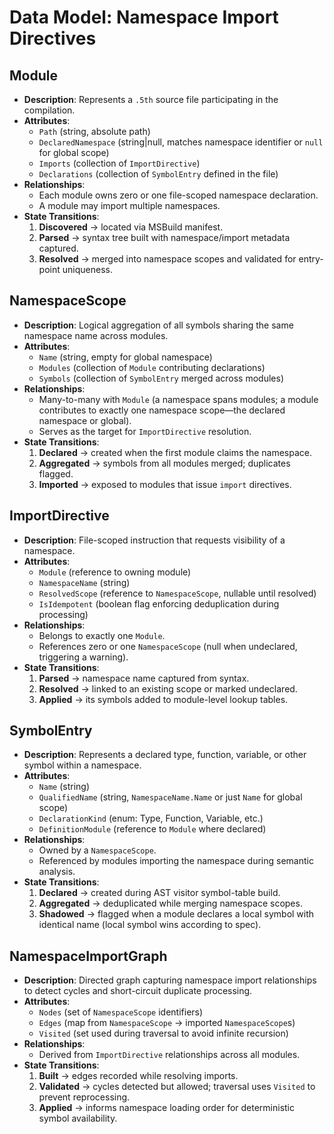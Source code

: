 # Data Model: Namespace Import Directives

## Module
- **Description**: Represents a `.5th` source file participating in the compilation.
- **Attributes**:
  - `Path` (string, absolute path)
  - `DeclaredNamespace` (string|null, matches namespace identifier or `null` for global scope)
  - `Imports` (collection of `ImportDirective`)
  - `Declarations` (collection of `SymbolEntry` defined in the file)
- **Relationships**:
  - Each module owns zero or one file-scoped namespace declaration.
  - A module may import multiple namespaces.
- **State Transitions**:
  1. **Discovered** → located via MSBuild manifest.
  2. **Parsed** → syntax tree built with namespace/import metadata captured.
  3. **Resolved** → merged into namespace scopes and validated for entry-point uniqueness.

## NamespaceScope
- **Description**: Logical aggregation of all symbols sharing the same namespace name across modules.
- **Attributes**:
  - `Name` (string, empty for global namespace)
  - `Modules` (collection of `Module` contributing declarations)
  - `Symbols` (collection of `SymbolEntry` merged across modules)
- **Relationships**:
  - Many-to-many with `Module` (a namespace spans modules; a module contributes to exactly one namespace scope—the declared namespace or global).
  - Serves as the target for `ImportDirective` resolution.
- **State Transitions**:
  1. **Declared** → created when the first module claims the namespace.
  2. **Aggregated** → symbols from all modules merged; duplicates flagged.
  3. **Imported** → exposed to modules that issue `import` directives.

## ImportDirective
- **Description**: File-scoped instruction that requests visibility of a namespace.
- **Attributes**:
  - `Module` (reference to owning module)
  - `NamespaceName` (string)
  - `ResolvedScope` (reference to `NamespaceScope`, nullable until resolved)
  - `IsIdempotent` (boolean flag enforcing deduplication during processing)
- **Relationships**:
  - Belongs to exactly one `Module`.
  - References zero or one `NamespaceScope` (null when undeclared, triggering a warning).
- **State Transitions**:
  1. **Parsed** → namespace name captured from syntax.
  2. **Resolved** → linked to an existing scope or marked undeclared.
  3. **Applied** → its symbols added to module-level lookup tables.

## SymbolEntry
- **Description**: Represents a declared type, function, variable, or other symbol within a namespace.
- **Attributes**:
  - `Name` (string)
  - `QualifiedName` (string, `NamespaceName.Name` or just `Name` for global scope)
  - `DeclarationKind` (enum: Type, Function, Variable, etc.)
  - `DefinitionModule` (reference to `Module` where declared)
- **Relationships**:
  - Owned by a `NamespaceScope`.
  - Referenced by modules importing the namespace during semantic analysis.
- **State Transitions**:
  1. **Declared** → created during AST visitor symbol-table build.
  2. **Aggregated** → deduplicated while merging namespace scopes.
  3. **Shadowed** → flagged when a module declares a local symbol with identical name (local symbol wins according to spec).

## NamespaceImportGraph
- **Description**: Directed graph capturing namespace import relationships to detect cycles and short-circuit duplicate processing.
- **Attributes**:
  - `Nodes` (set of `NamespaceScope` identifiers)
  - `Edges` (map from `NamespaceScope` → imported `NamespaceScope`s)
  - `Visited` (set used during traversal to avoid infinite recursion)
- **Relationships**:
  - Derived from `ImportDirective` relationships across all modules.
- **State Transitions**:
  1. **Built** → edges recorded while resolving imports.
  2. **Validated** → cycles detected but allowed; traversal uses `Visited` to prevent reprocessing.
  3. **Applied** → informs namespace loading order for deterministic symbol availability.
